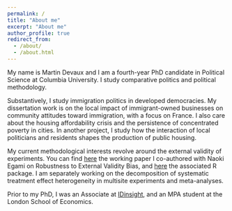 ```yaml
---
permalink: /
title: "About me"
excerpt: "About me"
author_profile: true
redirect_from: 
  - /about/
  - /about.html
---
```


My name is Martin Devaux and I am a fourth-year PhD candidate in Political Science at Columbia University. I study comparative politics and political methodology.

Substantively, I study immigration politics in developed democracies. My dissertation work is on the local impact of immigrant-owned businesses on community attitudes toward immigration, with a focus on France. I also care about the housing affordability crisis and the persistence of concentrated poverty in cities. In another project, I study how the interaction of local politicians and residents shapes the production of public housing.

My current methodological interests revolve around the external validity of experiments. You can find <a href="https://naokiegami.com/paper/external_robust.pdf" target="_blank">here</a> the working paper I co-authored with Naoki Egami on Robustness to External Validity Bias, and <a href="https://github.com/naoki-egami/exr" target="_blank">here</a> the associated R package. I am separately working on the decomposition of systematic treatment effect heterogeneity in multisite experiments and meta-analyses.

Prior to my PhD, I was an Associate at <a href="https://www.idinsight.org/" target="_blank">IDinsight</a>, and an MPA student at the London School of Economics.